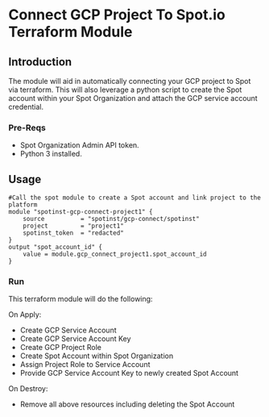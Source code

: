 # Connect GCP Project To Spot.io Terraform Module

## Introduction
The module will aid in automatically connecting your GCP project to Spot via terraform. This will also leverage a python script to create the Spot account within your Spot Organization and attach the GCP service account credential.

### Pre-Reqs
* Spot Organization Admin API token.
* Python 3 installed. 

## Usage
```hcl
#Call the spot module to create a Spot account and link project to the platform
module "spotinst-gcp-connect-project1" {
    source          = "spotinst/gcp-connect/spotinst"
    project         = "project1"
    spotinst_token  = "redacted"
}
output "spot_account_id" {
    value = module.gcp_connect_project1.spot_account_id
}
```

### Run
This terraform module will do the following:

On Apply:
* Create GCP Service Account
* Create GCP Service Account Key
* Create GCP Project Role
* Create Spot Account within Spot Organization
* Assign Project Role to Service Account
* Provide GCP Service Account Key to newly created Spot Account

On Destroy:
* Remove all above resources including deleting the Spot Account
